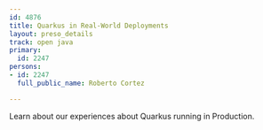 ```yaml
---
id: 4876
title: Quarkus in Real-World Deployments
layout: preso_details
track: open java
primary:
  id: 2247
persons:
- id: 2247
  full_public_name: Roberto Cortez

---
```

Learn about our experiences about Quarkus running in Production.